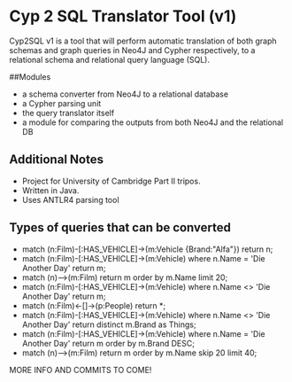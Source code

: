 # Cyp 2 SQL Translator Tool (v1)

Cyp2SQL v1 is a tool that will perform automatic translation of both graph schemas and graph queries in Neo4J and Cypher respectively, to a relational schema and relational query language (SQL). 

##Modules
- a schema converter from Neo4J to a relational database
- a Cypher parsing unit
- the query translator itself
- a module for comparing the outputs from both Neo4J and the relational DB
  
## Additional Notes
- Project for University of Cambridge Part II tripos.
- Written in Java.
- Uses ANTLR4 parsing tool

## Types of queries that can be converted
- match (n:Film)-[:HAS_VEHICLE]->(m:Vehicle {Brand:"Alfa"}) return n;
- match (n:Film)-[:HAS_VEHICLE]->(m:Vehicle) where n.Name = 'Die Another Day' return m;
- match (n)-->(m:Film) return m order by m.Name limit 20;
- match (n:Film)-[:HAS_VEHICLE]->(m:Vehicle) where n.Name <> 'Die Another Day' return m;
- match (n:Film)<-[]->(p:People) return *;
- match (n:Film)-[:HAS_VEHICLE]->(m:Vehicle) where n.Name <> 'Die Another Day' return distinct m.Brand as Things;
- match (n:Film)-[:HAS_VEHICLE]->(m:Vehicle) where n.Name = 'Die Another Day' return m order by m.Brand DESC;
- match (n)-->(m:Film) return m order by m.Name skip 20 limit 40;

MORE INFO AND COMMITS TO COME!
